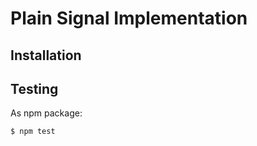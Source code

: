 # Plain Signal Implementation

## Installation
<!--
As npm for Node.js:

```
$ npm install linear-constraints --save
```

Or download the [bundle](https://raw.githubusercontent.com/active-expressions/active-expressions/master/dist/linear-constraints.js) file.

## Building

```
$ npm run-script build
```

creates the *bundle* file in the `dist` folder.
-->
## Testing

As npm package:

```
$ npm test
```
